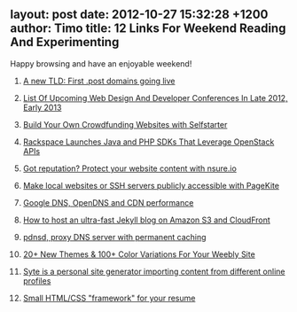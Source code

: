 layout: post
date: 2012-10-27 15:32:28 +1200
author: Timo
title: 12 Links For Weekend Reading And Experimenting
----

Happy browsing and have an enjoyable weekend!

1. [A new TLD: First .post domains going live](http://domainincite.com/10855-first-post-domains-going-live)

2. [List Of Upcoming Web Design And Developer Conferences In Late 2012, Early 2013](http://www.smashingmagazine.com/2012/10/25/upcoming-web-design-development-conferences-2012-2013/)

3. [Build Your Own Crowdfunding Websites with Selfstarter](http://www.webappers.com/2012/10/25/build-your-own-crowdfunding-websites-with-selfstarter/)

4. [Rackspace Launches Java and PHP SDKs That Leverage OpenStack APIs](http://blog.programmableweb.com/2012/10/19/rackspace-launches-java-and-php-sdks-that-leverage-openstack-apis/)

5. [Got reputation? Protect your website content with nsure.io](http://blog.programmableweb.com/2012/10/18/got-reputation-protect-it-with-nsure-io/)

6. [Make local websites or SSH servers publicly accessible with PageKite](http://onethingwell.org/post/33705649964/pagekite)

7. [Google DNS, OpenDNS and CDN performance](http://www.cdnplanet.com/blog/google-dns-opendns-and-cdn-performance/)

8. [How to host an ultra-fast Jekyll blog on Amazon S3 and CloudFront](http://vvv.tobiassjosten.net/development/jekyll-blog-on-amazon-s3-and-cloudfront/)

9. [pdnsd, proxy DNS server with permanent caching](http://onethingwell.org/post/33430553058/pdnsd)

10. [20+ New Themes & 100+ Color Variations For Your Weebly Site](http://blog.weebly.com/2/post/2012/10/make-your-site-amazing.html)

11. [Syte is a personal site generator importing content from different online profiles](https://github.com/rigoneri/syte)

12. [Small HTML/CSS "framework" for your resume](https://github.com/buu700/html-resume)
